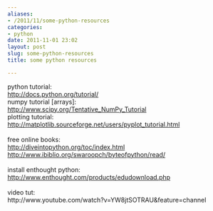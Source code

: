 ```yaml
---
aliases:
- /2011/11/some-python-resources
categories:
- python
date: 2011-11-01 23:02
layout: post
slug: some-python-resources
title: some python resources

---
```


<p>
 python tutorial:
 <br/>
 <a href="http://docs.python.org/tutorial/">
  http://docs.python.org/tutorial/
  <br/>
 </a>
 numpy tutorial [arrays]:
 <br/>
 <a href="http://www.scipy.org/Tentative_NumPy_Tutorial">
  http://www.scipy.org/Tentative_NumPy_Tutorial
  <br/>
 </a>
 plotting tutorial:
 <br/>
 <a href="http://matplotlib.sourceforge.net/users/pyplot_tutorial.html">
  http://matplotlib.sourceforge.net/users/pyplot_tutorial.html
 </a>
 <br/>
 <br/>
 free online books:
 <br/>
 <a href="http://diveintopython.org/toc/index.html">
  http://diveintopython.org/toc/index.html
  <br/>
 </a>
 <a href="http://www.ibiblio.org/swaroopch/byteofpython/read/">
  http://www.ibiblio.org/swaroopch/byteofpython/read/
 </a>
 <br/>
 <br/>
 install enthought python:
 <br/>
 <a href="http://www.enthought.com/products/edudownload.php">
  http://www.enthought.com/products/edudownload.php
 </a>
 <br/>
 <br/>
 video tut:
 <br/>
 http://www.youtube.com/watch?v=YW8jtSOTRAU&amp;feature=channel
</p>
